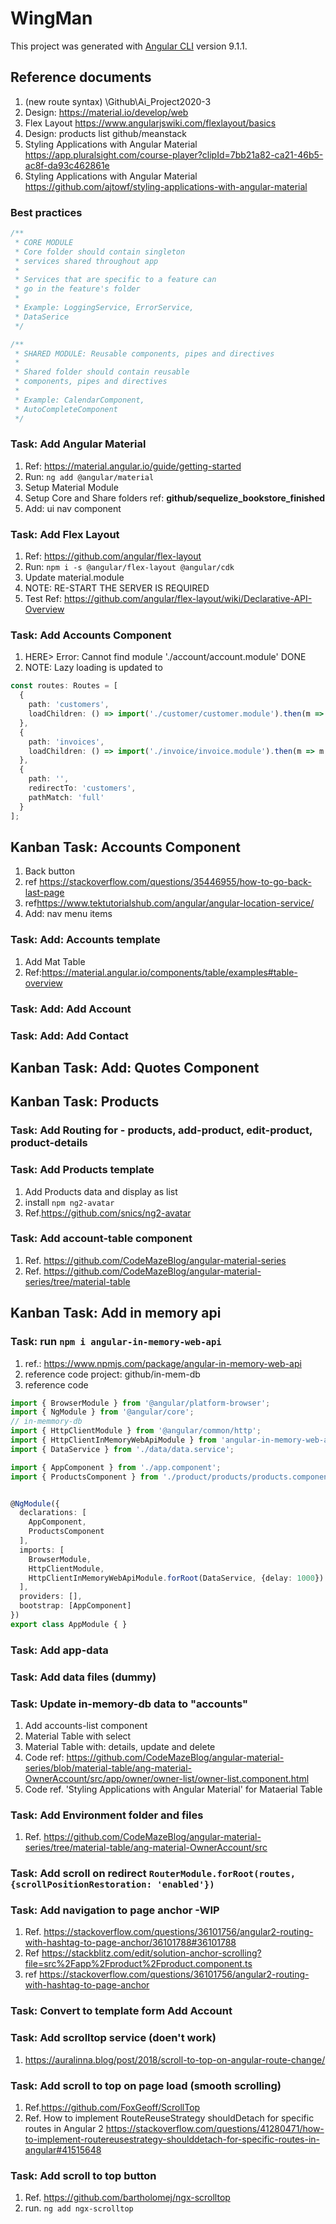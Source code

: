 # WingMan

This project was generated with [Angular CLI](https://github.com/angular/angular-cli) version 9.1.1.

## Reference documents

1. (new route syntax) \Github\Ai_Project2020-3
2. Design: <https://material.io/develop/web>
3. Flex Layout <https://www.angularjswiki.com/flexlayout/basics>
4. Design: products list github/meanstack
5. Styling Applications with Angular Material <https://app.pluralsight.com/course-player?clipId=7bb21a82-ca21-46b5-ac8f-da93c462861e>
6. Styling Applications with Angular Material <https://github.com/ajtowf/styling-applications-with-angular-material>

### Best practices

```Javascript
/**
 * CORE MODULE
 * Core folder should contain singleton
 * services shared throughout app
 *
 * Services that are specific to a feature can
 * go in the feature's folder
 *
 * Example: LoggingService, ErrorService,
 * DataSerice
 */

/**
 * SHARED MODULE: Reusable components, pipes and directives
 *
 * Shared folder should contain reusable
 * components, pipes and directives
 *
 * Example: CalendarComponent,
 * AutoCompleteComponent
 */
```

### Task: Add Angular Material

1. Ref: <https://material.angular.io/guide/getting-started>
2. Run: ```ng add @angular/material```
3. Setup Material Module
4. Setup Core and Share folders ref: **github/sequelize_bookstore_finished**
5. Add: ui nav component

### Task: Add Flex Layout

1. Ref: <https://github.com/angular/flex-layout>
2. Run: ```npm i -s @angular/flex-layout @angular/cdk```
3. Update material.module
4. NOTE: RE-START THE SERVER IS REQUIRED
5. Test Ref: <https://github.com/angular/flex-layout/wiki/Declarative-API-Overview>

### Task: Add Accounts Component

1. HERE> Error: Cannot find module './account/account.module' DONE
2. NOTE: Lazy loading is updated to

```TypeScript
const routes: Routes = [
  {
    path: 'customers',
    loadChildren: () => import('./customer/customer.module').then(m => m.CustomerModule)
  },
  {
    path: 'invoices',
    loadChildren: () => import('./invoice/invoice.module').then(m => m.InvoiceModule)
  },
  {
    path: '',
    redirectTo: 'customers',
    pathMatch: 'full'
  }
];
```

## Kanban Task: Accounts Component

1. Back button
2. ref <https://stackoverflow.com/questions/35446955/how-to-go-back-last-page>
3. ref<https://www.tektutorialshub.com/angular/angular-location-service/>
4. Add: nav menu items

### Task: Add: Accounts template

1. Add Mat Table
2. Ref:<https://material.angular.io/components/table/examples#table-overview>

### Task: Add: Add Account

### Task: Add: Add Contact

## Kanban Task: Add: Quotes Component

## Kanban Task: Products

### Task: Add Routing for - products, add-product, edit-product, product-details

### Task: Add Products template

1. Add Products data and display as list
2. install ```npm ng2-avatar```
3. Ref.<https://github.com/snics/ng2-avatar>

### Task: Add account-table component

1. Ref. <https://github.com/CodeMazeBlog/angular-material-series>
2. Ref. <https://github.com/CodeMazeBlog/angular-material-series/tree/material-table>

## Kanban Task: Add in memory api

### Task: run ```npm i angular-in-memory-web-api```

1. ref.: <https://www.npmjs.com/package/angular-in-memory-web-api>
2. reference code project: github/in-mem-db
3. reference code

```Typescript
import { BrowserModule } from '@angular/platform-browser';
import { NgModule } from '@angular/core';
// in-memmory-db
import { HttpClientModule } from '@angular/common/http';
import { HttpClientInMemoryWebApiModule } from 'angular-in-memory-web-api';
import { DataService } from './data/data.service';

import { AppComponent } from './app.component';
import { ProductsComponent } from './product/products/products.component'; // TODO: change to accounts


@NgModule({
  declarations: [
    AppComponent,
    ProductsComponent
  ],
  imports: [
    BrowserModule,
    HttpClientModule,
    HttpClientInMemoryWebApiModule.forRoot(DataService, {delay: 1000})
  ],
  providers: [],
  bootstrap: [AppComponent]
})
export class AppModule { }
```

### Task: Add app-data

### Task: Add data files (dummy)

### Task: Update  in-memory-db data to "accounts"

1. Add accounts-list component
2. Material Table with select
3. Material Table with: details, update and delete
4. Code ref: <https://github.com/CodeMazeBlog/angular-material-series/blob/material-table/ang-material-OwnerAccount/src/app/owner/owner-list/owner-list.component.html>
5. Code ref. 'Styling Applications with Angular Material' for Mataerial Table

### Task: Add Environment folder and files

1. Ref. <https://github.com/CodeMazeBlog/angular-material-series/tree/material-table/ang-material-OwnerAccount/src>

### Task: Add scroll on redirect ```RouterModule.forRoot(routes, {scrollPositionRestoration: 'enabled'})```

### Task: Add navigation to page anchor -WIP

1. Ref. <https://stackoverflow.com/questions/36101756/angular2-routing-with-hashtag-to-page-anchor/36101788#36101788>
2. Ref <https://stackblitz.com/edit/solution-anchor-scrolling?file=src%2Fapp%2Fproduct%2Fproduct.component.ts>
3. ref <https://stackoverflow.com/questions/36101756/angular2-routing-with-hashtag-to-page-anchor>

### Task: Convert to template form Add Account

### Task: Add scrolltop service (doen't work)

1. <https://auralinna.blog/post/2018/scroll-to-top-on-angular-route-change/>

### Task: Add scroll to top on page load (smooth scrolling)

1. Ref.<https://github.com/FoxGeoff/ScrollTop>
2. Ref. How to implement RouteReuseStrategy shouldDetach for specific routes in Angular 2 <https://stackoverflow.com/questions/41280471/how-to-implement-routereusestrategy-shoulddetach-for-specific-routes-in-angular#41515648>

### Task: Add scroll to top button

1. Ref. <https://github.com/bartholomej/ngx-scrolltop>
2. run. ```ng add ngx-scrolltop```
